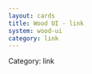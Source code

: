 ```yaml
---
layout: cards
title: Wood UI - link
system: wood-ui
category: link
---
```

<div class="alert alert-secondary mb-4"><span class="i18n innerHTML-category">Category: </span><span class="i18n innerHTML-cat-link">link</span></div>
